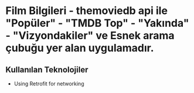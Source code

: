# Film Bilgileri - themoviedb api ile "Popüler" - "TMDB Top" - "Yakında" - "Vizyondakiler" ve Esnek arama çubuğu yer alan uygulamadır.


## Kullanılan Teknolojiler
* Using Retrofit for networking
